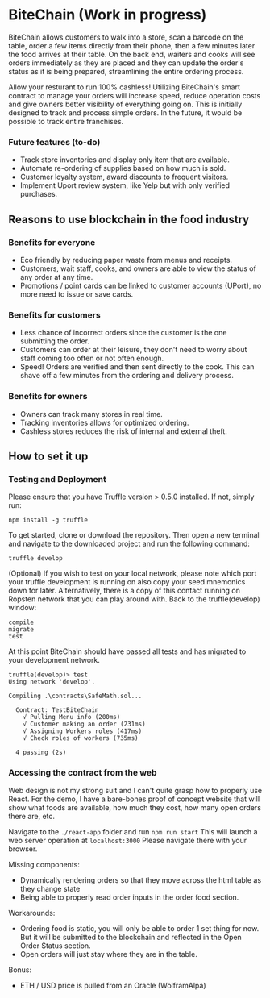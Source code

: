 # BiteChain (Work in progress)

BiteChain allows customers to walk into a store, scan a barcode on the table, order a few items directly from their phone, then a few minutes later the food arrives at their table. On the back end, waiters and cooks will see orders immediately as they are placed and they can update the order's status as it is being prepared, streamlining the entire ordering process.

Allow your resturant to run 100% cashless! Utilizing BiteChain's smart contract to manage your orders will increase speed, reduce operation costs and give owners better visibility of everything going on. This is initially designed to track and process simple orders. In the future, it would be possible to track entire franchises.

### Future features (to-do)

- Track store inventories and display only item that are available.
- Automate re-ordering of supplies based on how much is sold.
- Customer loyalty system, award discounts to frequent visitors.
- Implement Uport review system, like Yelp but with only verified purchases.

## Reasons to use blockchain in the food industry

### Benefits for everyone

- Eco friendly by reducing paper waste from menus and receipts.
- Customers, wait staff, cooks, and owners are able to view the status of any order at any time.
- Promotions / point cards can be linked to customer accounts (UPort), no more need to issue or save cards.

### Benefits for customers

- Less chance of incorrect orders since the customer is the one submitting the order.
- Customers can order at their leisure, they don't need to worry about staff coming too often or not often enough.
- Speed! Orders are verified and then sent directly to the cook. This can shave off a few minutes from the ordering and delivery process.

### Benefits for owners

- Owners can track many stores in real time.
- Tracking inventories allows for optimized ordering.
- Cashless stores reduces the risk of internal and external theft.

## How to set it up

### Testing and Deployment

Please ensure that you have Truffle version > 0.5.0 installed. If not, simply run:

```
npm install -g truffle
```

To get started, clone or download the repository. Then open a new terminal and navigate to the downloaded project and run the following command:

```
truffle develop
```

(Optional) If you wish to test on your local network, please note which port your truffle development is running on also copy your seed mnemonics down for later. Alternatively, there is a copy of this contact running on Ropsten network that you can play around with. Back to the truffle(develop) window:

```
compile
migrate
test
```

At this point BiteChain should have passed all tests and has migrated to your development network.

```
truffle(develop)> test
Using network 'develop'.

Compiling .\contracts\SafeMath.sol...

  Contract: TestBiteChain
    √ Pulling Menu info (200ms)
    √ Customer making an order (231ms)
    √ Assigning Workers roles (417ms)
    √ Check roles of workers (735ms)

  4 passing (2s)
```

### Accessing the contract from the web

Web design is not my strong suit and I can't quite grasp how to properly use React. For the demo, I have a bare-bones proof of concept website that will show what foods are available, how much they cost, how many open orders there are, etc.

Navigate to the `./react-app` folder and run `npm run start` This will launch a web server operation at `localhost:3000` Please navigate there with your browser.

Missing components:

- Dynamically rendering orders so that they move across the html table as they change state
- Being able to properly read order inputs in the order food section.

Workarounds:

- Ordering food is static, you will only be able to order 1 set thing for now. But it will be submitted to the blockchain and reflected in the Open Order Status section.
- Open orders will just stay where they are in the table.

Bonus:

- ETH / USD price is pulled from an Oracle (WolframAlpa)
